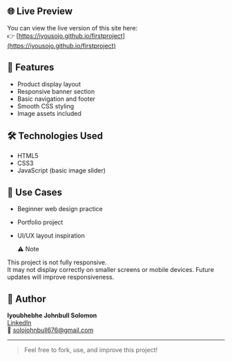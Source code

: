 
## 🌐 Live Preview

You can view the live version of this site here:  
👉 [https://iyousojo.github.io/firstproject](https://iyousojo.github.io/firstproject)

## 🚀 Features

- Product display layout
- Responsive banner section
- Basic navigation and footer
- Smooth CSS styling
- Image assets included

## 🛠️ Technologies Used

- HTML5
- CSS3
- JavaScript (basic image slider)

## 📌 Use Cases

- Beginner web design practice
- Portfolio project
- UI/UX layout inspiration

   ⚠ Note

This project is not fully responsive.  
It may not display correctly on smaller screens or mobile devices. Future updates will improve responsiveness.

## 🙌 Author

**Iyoubhebhe Johnbull Solomon**  
[LinkedIn](https://www.linkedin.com/in/solomon-johnbull-8347682b1/)  
📧 solojohnbull676@gmail.com  

---

> Feel free to fork, use, and improve this project!
